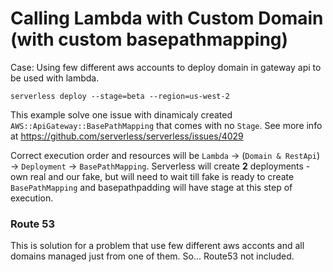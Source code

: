 # Calling Lambda with Custom Domain (with custom basepathmapping)

Case: Using few different aws accounts to deploy domain in gateway api to be used with lambda.

```
serverless deploy --stage=beta --region=us-west-2
```

This example solve one issue with dinamicaly created `AWS::ApiGateway::BasePathMapping` that comes with no `Stage`. See more info at https://github.com/serverless/serverless/issues/4029

Correct execution order and resources will be  `Lambda` -> (`Domain & RestApi`) -> `Deployment` -> `BasePathMapping`. Serverless will create **2** deployments - own real and our fake, but will need to wait till fake is ready to create `BasePathMapping` and basepathpadding will have stage at this step of execution.


### Route 53
This is solution for a problem that use few different aws acconts and all domains managed just from one of them. So... Route53 not included.
